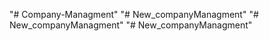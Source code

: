 "# Company-Managment" 
"# New_companyManagment" 
"# New_companyManagment" 
"# New_companyManagment" 
